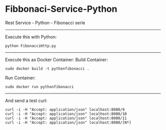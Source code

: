 # Fibbonaci-Service-Python
Rest Service - Python - Fibonacci serie

----------------------------------------

Execute this with Python:
```
python FibonacciHttp.py
```

----------------------------------------

Execute this as Docker Container:
Build Container:
```
sudo docker build -t pythonfibonacci .
```
Run Container:
```
sudo docker run pythonfibonacci
```

----------------------------------------

And send a test curl:
```
curl -i -H "Accept: application/json" localhost:8080/9
curl -i -H "Accept: application/json" localhost:8080/10
curl -i -H "Accept: application/json" localhost:8080/11
curl -i -H "Accept: application/json" localhost:8080/[Nº]
```
